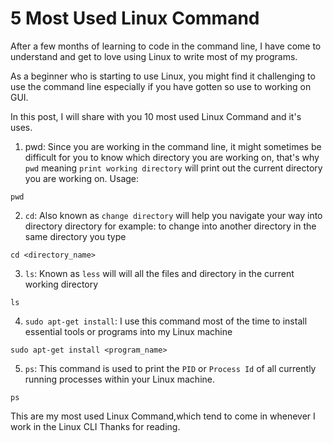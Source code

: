 # 5 Most Used Linux Command

After a few months of learning to code in the command line, I have come to understand and get to love using Linux to write most of my programs.

As a beginner who is starting to use Linux, you might find it challenging to use the command line especially if you have gotten so use to working on GUI.

In this post, I will share with you 10 most used Linux Command and it's uses.

1. pwd: Since you are working in the command line, it might sometimes be difficult for you to know which directory you are working on, that's why `pwd` meaning `print working directory` will print out the current directory you are working on.
Usage:
```
pwd
```

2. `cd`: Also known as `change directory` will help you navigate your way into directory directory
for example: to change into another directory in the same directory you type
```
cd <directory_name>
```

3. `ls`:  Known as `less` will will all the files and directory in the current working directory
```
ls
```

4. `sudo apt-get install`: I use this command most of the time to install essential tools or programs into my Linux machine
```
sudo apt-get install <program_name>
```

5. `ps`: This command is used to print the `PID` or `Process Id` of all currently running processes within your Linux machine.
```
ps
```

This are my most used Linux Command,which tend to come in whenever I work in the Linux CLI
Thanks for reading.
